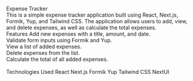 Expense Tracker 
<br/>
This is a simple expense tracker application built using React, Next.js, Formik, Yup, and Tailwind CSS. The application allows users to add, view, and delete expenses, as well as calculate the total expenses.
<br/>
Features
Add new expenses with a title, amount, and date.<br/>
Validate form inputs using Formik and Yup.<br/>
View a list of added expenses.<br/>
Delete expenses from the list.<br/>
Calculate the total of all added expenses.<br/>
<br/>
Technologies Used
React
Next.js
Formik
Yup
Tailwind CSS
NextUI